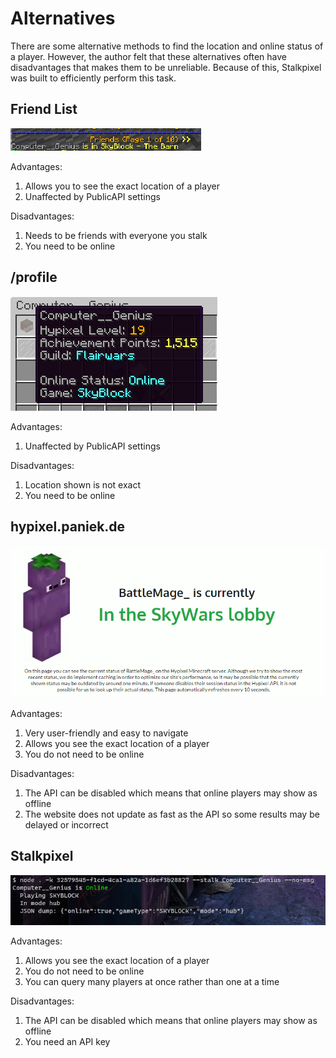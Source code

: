# Alternatives

There are some alternative methods to find the location and online status of a player. However, the author felt that these alternatives often have disadvantages that makes them to be unreliable. Because of this, Stalkpixel was built to efficiently perform this task.

## Friend List
![friend-list](../assets/friendlist.PNG)

Advantages:
1. Allows you to see the exact location of a player
2. Unaffected by PublicAPI settings
  
Disadvantages:
1. Needs to be friends with everyone you stalk
2. You need to be online

## /profile
![profile](../assets/profile.PNG)

Advantages: 
1. Unaffected by PublicAPI settings

Disadvantages:
1. Location shown is not exact
2. You need to be online

## hypixel.paniek.de
![hypixel.paniek.de](../assets/hypixel_paniek_de.PNG)

Advantages:
1. Very user-friendly and easy to navigate
2. Allows you see the exact location of a player
3. You do not need to be online
   
Disadvantages:
1. The API can be disabled which means that online players may show as offline
2. The website does not update as fast as the API so some results may be delayed or incorrect

## Stalkpixel
![stalkpixel](../assets/stalkpixel.PNG)

Advantages:
1. Allows you see the exact location of a player
2. You do not need to be online
3. You can query many players at once rather than one at a time

Disadvantages:
1. The API can be disabled which means that online players may show as offline
2. You need an API key
